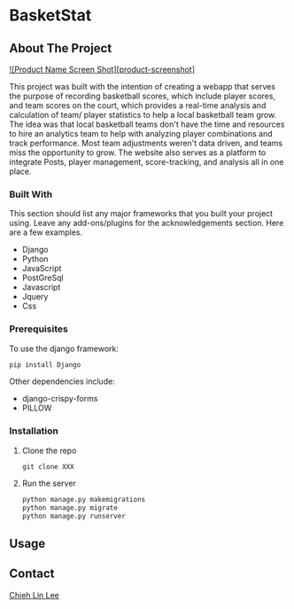 # BasketStat


## About The Project
<!-- project screen shot -->
[![Product Name Screen Shot][product-screenshot]](https://example.com)

This project was built with the intention of creating a webapp that serves the purpose of recording basketball scores, which include
player scores, and team scores on the court, which provides a real-time analysis and calculation of team/ player statistics to help 
a local basketball team grow. The idea was that local basketball teams don't have the time and resources to hire an analytics team
to help with analyzing player combinations and track performance. Most team adjustments weren't data driven, and teams miss the 
opportunity to grow. The website also serves as a platform to integrate Posts, player management, score-tracking, and analysis all 
in one place.


### Built With

This section should list any major frameworks that you built your project using. Leave any add-ons/plugins for the acknowledgements section. Here are a few examples.
* Django
* Python 
* JavaScript
* PostGreSql
* Javascript
* Jquery
* Css


### Prerequisites
To use the django framework:
```python
pip install Django
```
Other dependencies include:
- django-crispy-forms
- PILLOW


### Installation

1. Clone the repo
   ```
   git clone XXX
   ```
2. Run the server
   ```python
   python manage.py makemigrations
   python manage.py migrate
   python manage.py runserver
   ```



## Usage
<!-- Put some photos here -->






## Contact
[Chieh Lin Lee](chiehlinleee@gmail.com)


